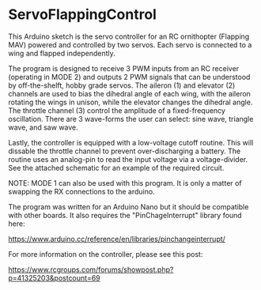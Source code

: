 # ServoFlappingControl
This Arduino sketch is the servo controller for an RC ornithopter (Flapping MAV) powered and controlled by two servos. Each servo is connected to a wing and flapped independently.

The program is designed to receive 3 PWM inputs from an RC receiver (operating in MODE 2) and outputs 2 PWM signals that can be understood by off-the-shelft, hobby grade servos. The aileron (1) and elevator (2) channels are used to bias the dihedral angle of each wing, with the aileron rotating the wings in unison, while the elevator changes the dihedral angle. The throttle channel (3) control the amplitude of a fixed-frequency oscillation. There are 3 wave-forms the user can select: sine wave, triangle wave, and saw wave. 

Lastly, the controller is equipped with a low-voltage cutoff routine. This will dissable the throttle channel to prevent over-discharging a battery. The routine uses an analog-pin to read the input voltage via a voltage-divider. See the attached schematic for an example of the required circuit.

NOTE: MODE 1 can also be used with this program. It is only a matter of swapping the RX connections to the arduino.

The program was written for an Arduino Nano but it should be compatible with other boards. It also requires the "PinChageInterrupt" library found here:

https://www.arduino.cc/reference/en/libraries/pinchangeinterrupt/

For more information on the controller, please see this post:

https://www.rcgroups.com/forums/showpost.php?p=41325203&postcount=69
